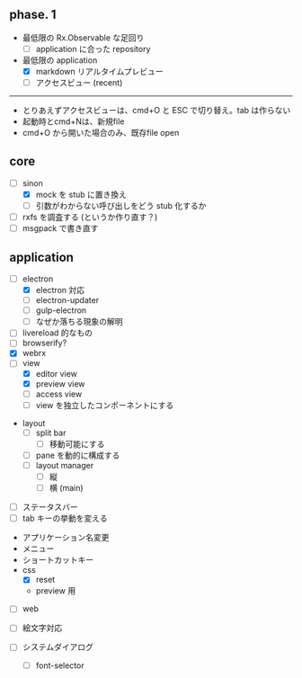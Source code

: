 phase. 1
--------

* 最低限の Rx.Observable な足回り
	- [ ] application に合った repository
* 最低限の application
	- [x] markdown リアルタイムプレビュー
	- [ ] アクセスビュー (recent)

----

* とりあえずアクセスビューは、cmd+O と ESC で切り替え。tab は作らない
* 起動時とcmd+Nは、新規file
* cmd+O から開いた場合のみ、既存file open


core
----

* [ ] sinon
	* [x] mock を stub に置き換え
	* [ ] 引数がわからない呼び出しをどう stub 化するか
* [ ] rxfs を調査する (というか作り直す？)
* [ ] msgpack で書き直す

application
-----------

* [ ] electron
	* [x] electron 対応
	* [ ] electron-updater
	* [ ] gulp-electron
	* [ ] なぜか落ちる現象の解明
* [ ] livereload 的なもの
* [ ] browserify?
* [x] webrx
* [ ] view
	* [x] editor view
	* [x] preview view
	* [ ] access view
	* [ ] view を独立したコンポーネントにする
* layout
    * [ ] split bar
        * [ ] 移動可能にする
    * [ ] pane を動的に構成する
	* [ ] layout manager
		* [ ] 縦
		* [ ] 横 (main)
* [ ] ステータスバー
* [ ] tab キーの挙動を変える
* アプリケーション名変更
* メニュー
* ショートカットキー
* css
	- [x] reset
	- preview 用
* [ ] web
* [ ] 絵文字対応

* [ ] システムダイアログ
	- [ ] font-selector
